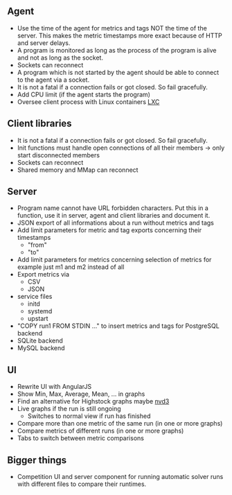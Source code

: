 ## Agent

* Use the time of the agent for metrics and tags NOT the time of the server. This makes the metric timestamps more exact because of HTTP and server delays.
* A program is monitored as long as the process of the program is alive and not as long as the socket.
* Sockets can reconnect
* A program which is not started by the agent should be able to connect to the agent via a socket.
* It is not a fatal if a connection fails or got closed. So fail gracefully.
* Add CPU limit (if the agent starts the program)
* Oversee client process with Linux containers [LXC](https://wiki.deimos.fr/LXC_:_Install_and_configure_the_Linux_Containers#Memory)

## Client libraries

* It is not a fatal if a connection fails or got closed. So fail gracefully.
* Init functions must handle open connections of all their members -> only start disconnected members
* Sockets can reconnect
* Shared memory and MMap can reconnect

## Server

* Program name cannot have URL forbidden characters. Put this in a function, use it in server, agent and client libraries and document it.
* JSON export of all informations about a run without metrics and tags
* Add limit parameters for metric and tag exports concerning their timestamps
	* "from"
	* "to"
* Add limit parameters for metrics concerning selection of metrics for example just m1 and m2 instead of all
* Export metrics via
	* CSV
	* JSON
* service files
	* initd
	* systemd
	* upstart
* "COPY run1 FROM STDIN ..." to insert metrics and tags for PostgreSQL backend
* SQLite backend
* MySQL backend

## UI

* Rewrite UI with AngularJS
* Show Min, Max, Average, Mean, ... in graphs
* Find an alternative for Highstock graphs maybe [nvd3](https://github.com/novus/nvd3)
* Live graphs if the run is still ongoing
	* Switches to normal view if run has finished
* Compare more than one metric of the same run (in one or more graphs)
* Compare metrics of different runs (in one or more graphs)
* Tabs to switch between metric comparisons

## Bigger things

* Competition UI and server component for running automatic solver runs with different files to compare their runtimes.

